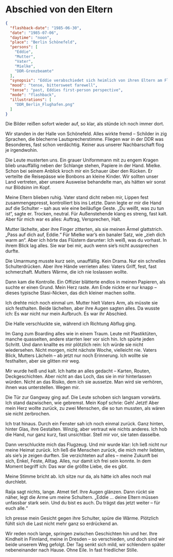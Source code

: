 # Abschied von den Eltern

```json
{
  "flashback-date": "1985-06-30",
  "date": "1985-07-06",
  "daytime": "noon",
  "place": "Berlin Schönefeld",
  "persons": [
    "Eddie",
    "Mutter",
    "Vater",
    "Mielke",
    "DDR-Grenzbeamte"
  ],
  "synopsis": "Eddie verabschiedet sich heimlich von ihren Eltern am Flughafen Schönefeld und passiert die Kontrolle unter Mielkes Blick.",
  "mood": "tense, bittersweet farewell",
  "tense": "past, Eddies first-person perspective",
  "mode": "flashback",
  "illustrations": [
    "DDR_Berlin_Flughafen.png"
  ]
}
```

Die Bilder reißen sofort wieder auf, so klar, als stünde ich noch immer dort.

Wir standen in der Halle von Schönefeld. Alles wirkte fremd – Schilder in zig
Sprachen, die blecherne Lautsprecherstimme. Fliegen war in der DDR was
Besonderes, fast schon verdächtig. Keiner aus unserer Nachbarschaft flog je
irgendwohin.

Die Leute musterten uns. Ein grauer Uniformmann mit zu engem Kragen blieb
unauffällig neben der Schlange stehen, Papiere in der Hand. Mielke. Schon bei
seinem Anblick kroch mir ein Schauer über den Rücken. Er verteilte die
Reisepässe wie Bonbons an kleine Kinder. Wir sollten unser Land vertreten, aber
unsere Ausweise behandelte man, als hätten wir sonst nur Blödsinn im Kopf.

Meine Eltern blieben ruhig. Vater stand dicht neben mir, Lippen fest
zusammengepresst, kontrolliert bis ins Letzte. Dann legte er mir die Hand auf
die Schulter – sah aus wie eine beiläufige Geste. „Du weißt, was zu tun ist“,
sagte er. Trocken, neutral. Für Außenstehende klang es streng, fast kalt. Aber
für mich war es alles: Auftrag, Versprechen, Halt.

Mutter lächelte, aber ihre Finger zitterten, als sie meinen Ärmel glattstrich.
„Pass auf dich auf, Eddie.“ Für Mielke war’s ein banaler Satz, wie „zieh dich
warm an“. Aber ich hörte das Flüstern darunter: Ich weiß, was du vorhast. In
ihrem Blick lag alles. Sie war bei mir, auch wenn sie’s nicht aussprechen
durfte.

Die Umarmung musste kurz sein, unauffällig. Kein Drama. Nur ein schnelles
Schulterdrücken. Aber ihre Hände verrieten alles: Vaters Griff, fest, fast
schmerzhaft. Mutters Wärme, die ich nie loslassen wollte.

Dann kam die Kontrolle. Ein Offizier blätterte endlos in meinen Papieren, als
suchte er einen Grund. Mein Herz raste. Am Ende nickte er nur knapp – dieses
typische Stasi-Nicken, das dich kleiner machen sollte.

Ich drehte mich noch einmal um. Mutter hielt Vaters Arm, als müsste sie sich
festhalten. Beide lächelten, aber ihre Augen sagten alles. Da wusste ich: Es war
nicht nur mein Aufbruch. Es war ihr Abschied.

Die Halle verschluckte sie, während ich Richtung Abflug ging.

Im Gang zum Boarding alles wie in einem Traum. Leute mit Plastiktüten, manche
quasselten, andere starrten leer vor sich hin. Ich spürte jeden Schritt. Und
dann knallte es mir plötzlich rein: Ich würde sie nicht wiedersehen. Nicht
morgen, nicht nächste Woche, vielleicht nie. Vaters Blick, Mutters Lächeln – ab
jetzt nur noch Erinnerung. Ich wollte sie festhalten, aber sie glitten mir weg.

Mir wurde heiß und kalt. Ich hatte an alles gedacht – Karten, Routen,
Deckgeschichten. Aber nicht an das Loch, das sie in mir hinterlassen würden.
Nicht an das Risiko, dem ich sie aussetze. Man wird sie verhören, ihnen was
unterstellen. Wegen mir.

Die Tür zur Gangway ging auf. Die Leute schoben sich langsam vorwärts. Ich stand
dazwischen, wie gebremst. Mein Kopf schrie: Geh! Jetzt! Aber mein Herz wollte
zurück, zu zwei Menschen, die so tun mussten, als wären sie nicht zerbrochen.

Ich trat hinaus. Durch ein Fenster sah ich noch einmal zurück. Ganz hinten,
hinter Glas, ihre Gestalten. Winzig, aber vertraut wie nichts anderes. Ich hob
die Hand, nur ganz kurz, fast unsichtbar. Stell mir vor, sie taten dasselbe.

Dann verschluckte mich das Flugzeug. Und mir wurde klar: Ich ließ nicht nur
meine Heimat zurück. Ich ließ die Menschen zurück, die mich mehr liebten, als
sie’s je zeigen durften. Sie verzichteten auf alles – meine Zukunft bei sich,
Enkel, Feste, Alltag. Alles, nur damit ich frei sein konnte. In dem Moment
begriff ich: Das war die größte Liebe, die es gibt.

Meine Stimme bricht ab. Ich sitze nur da, als hätte ich alles noch mal
durchlebt.

Raija sagt nichts, lange. Atmet tief. Ihre Augen glänzen. Dann rückt sie näher,
legt die Arme um meine Schultern. „Eddie … deine Eltern müssen unfassbar stark
sein. Und du bist es auch. Du trägst das jetzt weiter – für euch alle.“

Ich presse mein Gesicht gegen ihre Schulter, spüre die Wärme. Plötzlich fühlt
sich die Last nicht mehr ganz so erdrückend an.

Wir reden noch lange, springen zwischen Geschichten hin und her. Ihre Kindheit
in Finnland, meine in Dresden – so verschieden, und doch sind wir beide unserem
Weg gefolgt. Der Tag senkt sich mild, wir schlendern später nebeneinander nach
Hause. Ohne Eile. In fast friedlicher Stille.
